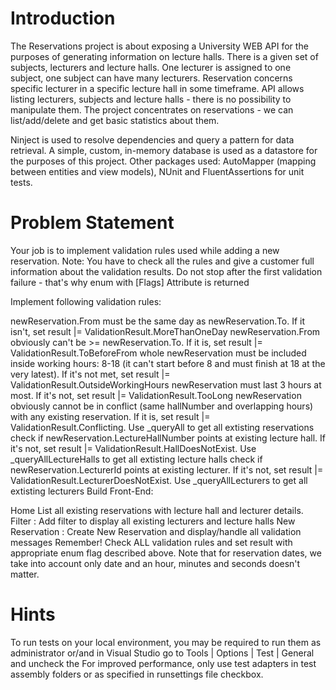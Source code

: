 # Introduction #
The Reservations project is about exposing a University WEB API for the purposes of generating information on lecture halls. There is a given set of subjects, lecturers and lecture halls. One lecturer is assigned to one subject, one subject can have many lecturers. Reservation concerns specific lecturer in a specific lecture hall in some timeframe. API allows listing lecturers, subjects and lecture halls - there is no possibility to manipulate them. The project concentrates on reservations - we can list/add/delete and get basic statistics about them.

Ninject is used to resolve dependencies and query a pattern for data retrieval. A simple, custom, in-memory database is used as a datastore for the purposes of this project. Other packages used: AutoMapper (mapping between entities and view models), NUnit and FluentAssertions for unit tests.

# Problem Statement #
Your job is to implement validation rules used while adding a new reservation. Note: You have to check all the rules and give a customer full information about the validation results. Do not stop after the first validation failure - that's why enum with [Flags] Attribute is returned

Implement following validation rules:

newReservation.From must be the same day as newReservation.To. If it isn't, set result |= ValidationResult.MoreThanOneDay
newReservation.From obviously can't be >= newReservation.To. If it is, set result |= ValidationResult.ToBeforeFrom
whole newReservation must be included inside working hours: 8-18 (it can't start before 8 and must finish at 18 at the very latest). If it's not met, set result |= ValidationResult.OutsideWorkingHours
newReservation must last 3 hours at most. If it's not, set result |= ValidationResult.TooLong
newReservation obviously cannot be in conflict (same hallNumber and overlapping hours) with any existing reservation. If it is, set result |= ValidationResult.Conflicting. Use _queryAll to get all extisting reservations
check if newReservation.LectureHallNumber points at existing lecture hall. If it's not, set result |= ValidationResult.HallDoesNotExist. Use _queryAllLectureHalls to get all extisting lecture halls
check if newReservation.LecturerId points at existing lecturer. If it's not, set result |= ValidationResult.LecturerDoesNotExist. Use _queryAllLecturers to get all extisting lecturers
Build Front-End:

Home List all existing reservations with lecture hall and lecturer details.
Filter : Add filter to display all existing lecturers and lecture halls
New Reservation : Create New Reservation and display/handle all validation messages
Remember! Check ALL validation rules and set result with appropriate enum flag described above. Note that for reservation dates, we take into account only date and an hour, minutes and seconds doesn't matter.

# Hints #
To run tests on your local environment, you may be required to run them as administrator or/and in Visual Studio go to Tools | Options | Test | General and uncheck the For improved performance, only use test adapters in test assembly folders or as specified in runsettings file checkbox.
